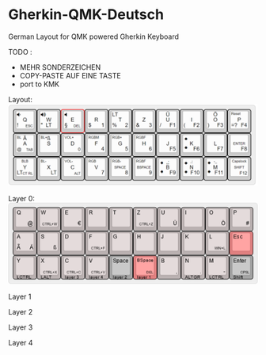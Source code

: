 # Gherkin-QMK-Deutsch

German Layout for QMK powered Gherkin Keyboard

TODO :
- MEHR SONDERZEICHEN
- COPY-PASTE AUF EINE TASTE
- port to KMK


Layout:
![german_qmk_layout](https://github.com/Madad1996/Gherkin-QMK-Deutsch/blob/master/Layout.png)

Layer 0:
![Layer 0](https://github.com/neisinger/Gherkin-QMK-Deutsch/blob/master/kb2040-gherkin-german---layer-0---v0-1.png)

Layer 1

Layer 2

Layer 3

Layer 4

